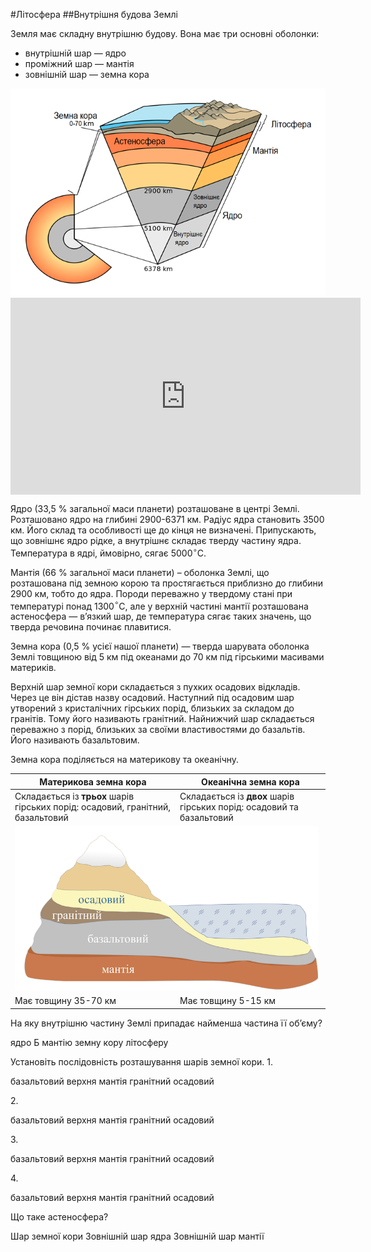 #Літосфера
##Внутрiшня будова Землi

Земля має складну внутрішню будову. Вона має три основні оболонки:

<ul>
<li>внутрішній шар — <span class="p1">ядро</span></li>
<li>проміжний шар — <span class="p1">мантія</span></li>
<li>зовнішній шар — <span class="p1">земна кора</span></li>
</ul>

<div align="center">
<img src="1.png"/>
</div>

<div class="fluidMedia">
<iframe align="center" width="560" height="315" src="https://www.youtube.com/embed/zM-SKzsC2DE" frameborder="0" allowfullscreen></iframe>
</div>
<div class="popup">
</div>

<span class="p1">Ядро</span> (33,5 % загальної маси планети) розташоване в центрі Землі.
Розташовано ядро на глибині 2900-6371 км. Радіус ядра становить 3500 км. Його склад та особливості ще до кінця не визначені. Припускають, що зовнішнє ядро рідке, а внутрішнє складає тверду частину ядра. Температура в ядрі, ймовірно, сягає 5000$^{\circ}$С.

<span class="p1">Мантія</span> (66 % загальної маси планети) – оболонка Землі, що розташована під земною корою та простягається приблизно до глибини 2900 км, тобто до ядра. Породи переважно у твердому стані при температурі понад 1300$^{\circ}$С, але у верхній частині мантії розташована
<span class="p1">астеносфера</span> — в’язкий шар, де температура сягає таких значень, що тверда речовина починає плавитися.

<span class="p1">Земна кора</span> (0,5 % усієї нашої планети) — тверда шарувата оболонка Землі товщиною від 5 км під океанами до 70 км під гірськими масивами материків.

Верхній шар земної кори складається з пухких осадових відкладів. Через це він дістав назву <span class="p1">осадовий</span>. Наступний під осадовим шар утворений з кристалічних гірських порід, близьких за складом до гранітів. Тому його називають <span class="p1">гранітний</span>. Найнижчий шар складається переважно з порід, близьких за своїми властивостями до базальтів. Його називають <span class="p1">базальтовим</span>.

Земна кора поділяється на <span class="p1">материкову</span> та <span class="p1">океанічну</span>.

<table>
<thead>
<tr>
<th>Материкова земна кора</th>
<th>Океанiчна земна кора</th>
</tr>
</thead>
<tbody>
<tr>
<td>Складається із <b>трьох</b> шарів гірських порід: осадовий, гранітний, базальтовий</td>
<td>Складається із <b>двох</b> шарів гірських порід: осадовий та базальтовий</td>
</tr>
<td colspan="2">
<img src="pic2.png" width="99%"/>
</td>
</tr>
<tr>
<td>Має товщину 35-70 км</td>
<td>Має товщину 5-15 км</td>
</tr>
</tbody>
</table>

<quiz>
<question>
<p>На яку внутрішню частину Землі припадає найменша частина її об’єму?</p>
<answer>ядро</answer>
Б  мантію</answer>
<answer correct>земну кору</answer>
<answer>літосферу</answer>
</question>
<question>
<p>Установіть послідовність розташування шарів земної кори.
1.</p>
<answer>базальтовий</answer>
<answer>верхня мантія</answer>
<answer>гранітний</answer>
<answer correct>осадовий</answer>
</question>
<question>
<p>2.</p>
<answer>базальтовий</answer>
<answer>верхня мантія</answer>
<answer correct>гранітний</answer>
<answer>осадовий</answer>
</question>
<question>
<p>3.</p>
<answer correct>базальтовий</answer>
<answer>верхня мантія</answer>
<answer>гранітний</answer>
<answer>осадовий</answer>
</question>
<question>
<p>4.</p>
<answer>базальтовий</answer>
<answer correct>верхня мантія</answer>
<answer>гранітний</answer>
<answer>осадовий</answer>
</question>
<question>
<p>Що таке астеносфера?</p>
<answer>Шар земної кори</answer>
<answer>Зовнішній шар ядра</answer>
<answer correct>Зовнішній шар мантії</answer>
</question>
</quiz>

